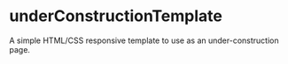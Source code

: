 # underConstructionTemplate
A simple HTML/CSS responsive template to use as an under-construction page.